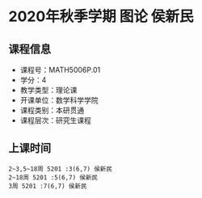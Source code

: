 # 2020年秋季学期 图论 侯新民






## 课程信息

- 课程号：MATH5006P.01
- 学分：4
- 教学类型：理论课
- 开课单位：数学科学学院
- 课程类别：本研贯通
- 课程层次：研究生课程

## 上课时间

```
2~3,5~18周 5201 :3(6,7) 侯新民
2~18周 5201 :5(6,7) 侯新民
3周 5201 :7(6,7) 侯新民
```

